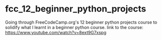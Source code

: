 # fcc_12_beginner_python_projects
Going through FreeCodeCamp.org's 12 beginner python projects course to solidify what I learnt in a beginner python course.
link to the course: https://www.youtube.com/watch?v=8ext9G7xspg
